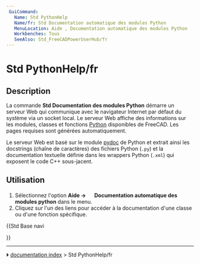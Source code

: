 ```yaml
---
 GuiCommand:
   Name: Std PythonHelp
   Name/fr: Std Documentation automatique des modules Python 
   MenuLocation: Aide , Documentation automatique des modules Python
   Workbenches: Tous
   SeeAlso: Std_FreeCADPowerUserHub/fr
---
```


# Std PythonHelp/fr

## Description

La commande **Std Documentation des modules Python** démarre un serveur Web qui communique avec le navigateur Internet par défaut du système via un socket local. Le serveur Web affiche des informations sur les modules, classes et fonctions [Python](Python/fr.md) disponibles de FreeCAD. Les pages requises sont générées automatiquement.

Le serveur Web est basé sur le module [pydoc](https://docs.python.org/3.8/library/pydoc.html#module-pydoc) de Python et extrait ainsi les docstrings (chaîne de caractères) des fichiers Python (`.py`) et la documentation textuelle définie dans les wrappers Python (`.xml`) qui exposent le code C++ sous-jacent.



## Utilisation

1.  Sélectionnez l\'option **Aide → <img src="images/Std_PythonHelp.svg" width=16px> Documentation automatique des modules python** dans le menu.
2.  Cliquez sur l\'un des liens pour accéder à la documentation d\'une classe ou d\'une fonction spécifique.





{{Std Base navi

}}



---
⏵ [documentation index](../README.md) > Std PythonHelp/fr
